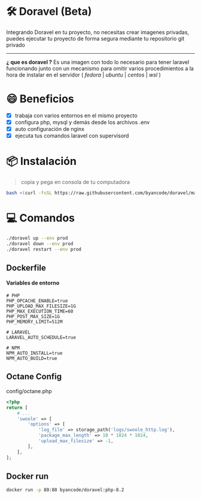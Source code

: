# 🛠️ Doravel (Beta)

Integrando Doravel en tu proyecto, no necesitas crear imagenes privadas, puedes ejecutar tu proyecto de forma segura mediante tu repositorio git privado

---

**¿ que es doravel ?**
Es una imagen con todo lo necesario para tener laravel funcionando junto con un mecanismo para omitir varios procedimientos a la hora de instalar en el servidor ( *fedora* | *ubuntu* | *centos* | *wsl* )

# 😄 Beneficios
- [x] trabaja con varios entornos en el mismo proyecto
- [x] configura php, mysql y demás desde los archivos .env
- [x] auto configuración de nginx
- [x] ejecuta tus comandos laravel con supervisord

# 📦 Instalación
> copia y pega en consola de tu computadora
```bash
bash <(curl -fsSL https://raw.githubusercontent.com/byancode/doravel/main/scripts/install) && source ~/.bashrc
```

# 💻 Comandos

```bash
./doravel up --env prod
./doravel down --env prod
./doravel restart --env prod
```

## Dockerfile
#### Variables de entorno
```env
# PHP
PHP_OPCACHE_ENABLE=true
PHP_UPLOAD_MAX_FILESIZE=1G
PHP_MAX_EXECUTION_TIME=60
PHP_POST_MAX_SIZE=1G
PHP_MEMORY_LIMIT=512M

# LARAVEL
LARAVEL_AUTO_SCHEDULE=true

# NPM
NPM_AUTO_INSTALL=true
NPM_AUTO_BUILD=true
```

## Octane Config
config/octane.php
```php
<?php
return [
    # ...
    'swoole' => [
        'options' => [
            'log_file' => storage_path('logs/swoole_http.log'),
            'package_max_length' => 10 * 1024 * 1024,
            'upload_max_filesize' => -1,
        ],
    ],
];
```

## Docker run
```bash
docker run -p 80:80 byancode/doravel:php-8.2
```